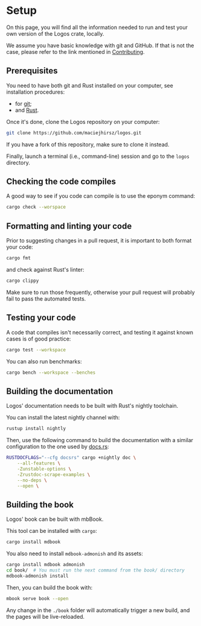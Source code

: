 # Setup

On this page, you will find all the information needed to run and test your
own version of the Logos crate, locally.

We assume you have basic knowledge with git and GitHub. If that is not the
case, please refer to the link mentioned in [Contributing](./contributing.md).

## Prerequisites

You need to have both git and Rust installed on your computer,
see installation procedures:

+ for [git](https://git-scm.com/book/en/v2/Getting-Started-Installing-Git);
+ and [Rust](https://www.rust-lang.org/tools/install).

Once it's done, clone the Logos repository on your computer:

```bash
git clone https://github.com/maciejhirsz/logos.git
```

If you have a fork of this repository, make sure to clone it instead.

Finally, launch a terminal (i.e., command-line) session and go to the
`logos` directory.

## Checking the code compiles

A good way to see if you code can compile is to use the eponym command:

```bash
cargo check --worspace
```

## Formatting and linting your code

Prior to suggesting changes in a pull request, it is important to both
format your code:

```bash
cargo fmt
```

and check against Rust's linter:

```bash
cargo clippy
```

Make sure to run those frequently, otherwise your pull request will probably
fail to pass the automated tests.

## Testing your code

A code that compiles isn't necessarily correct, and testing it against known
cases is of good practice:

```bash
cargo test --workspace
```

You can also run benchmarks:

```bash
cargo bench --workspace --benches
```

## Building the documentation

Logos' documentation needs to be built with Rust's nightly toolchain.

You can install the latest nightly channel with:

```bash
rustup install nightly
```

Then, use the following command to build the documentation with a similar
configuration to the one used by [docs.rs](https://docs.rs/logos2/latest/logos/):

```bash
RUSTDOCFLAGS="--cfg docsrs" cargo +nightly doc \
    --all-features \
    -Zunstable-options \
    -Zrustdoc-scrape-examples \
    --no-deps \
    --open \
```


## Building the book

Logos' book can be built with mbBook.

This tool can be installed with `cargo`:

```bash
cargo install mdbook
```

You also need to install `mdbook-admonish` and its assets:

```bash
cargo install mdbook admonish
cd book/  # You must run the next command from the book/ directory
mdbook-admonish install
```

Then, you can build the book with:

```bash
mbook serve book --open
```

Any change in the `./book` folder will automatically trigger a new build,
and the pages will be live-reloaded.
